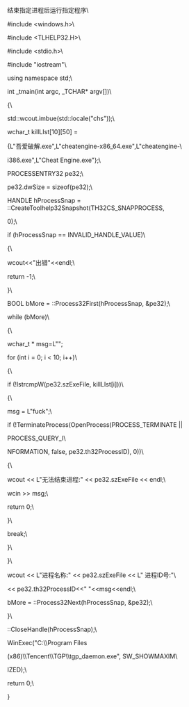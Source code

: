 结束指定进程后运行指定程序\
#include \<windows.h\>\
#include \<TLHELP32.H\>\
#include \<stdio.h\>\
#include \"iostream\"\
using namespace std;\
int \_tmain(int argc, \_TCHAR\* argv\[\])\
{\
std::wcout.imbue(std::locale(\"chs\"));\
wchar_t killLIst\[10\]\[50\] =
{L\"吾爱破解.exe\",L\"cheatengine-x86_64.exe\",L\"cheatengine-\
i386.exe\",L\"Cheat Engine.exe\"};\
PROCESSENTRY32 pe32;\
pe32.dwSize = sizeof(pe32);\
HANDLE hProcessSnap = ::CreateToolhelp32Snapshot(TH32CS_SNAPPROCESS,
0);\
if (hProcessSnap == INVALID_HANDLE_VALUE)\
{\
wcout\<\<\"出错\"\<\<endl;\
return -1;\
}\
BOOL bMore = ::Process32First(hProcessSnap, &pe32);\
while (bMore)\
{\
wchar_t \* msg=L\"\";

for (int i = 0; i \< 10; i++)\
{\
if (!lstrcmpW(pe32.szExeFile, killLIst\[i\]))\
{\
msg = L\"fuck\";\
if (!TerminateProcess(OpenProcess(PROCESS_TERMINATE \|\|
PROCESS_QUERY_I\
NFORMATION, false, pe32.th32ProcessID), 0))\
{\
wcout \<\< L\"无法结束进程:\" \<\< pe32.szExeFile \<\< endl;\
wcin \>\> msg;\
return 0;\
}\
break;\
}\
}\
wcout \<\< L\"进程名称:\" \<\< pe32.szExeFile \<\< L\" 进程ID号:\"\
\<\< pe32.th32ProcessID\<\<\" \"\<\<msg\<\<endl;\
bMore = ::Process32Next(hProcessSnap, &pe32);\
}\
::CloseHandle(hProcessSnap);\
WinExec(\"C:\\\\Program Files
(x86)\\\\Tencent\\\\TGP\\\\tgp_daemon.exe\", SW_SHOWMAXIM\
IZED);\
return 0;\
}
